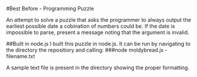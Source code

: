 #Best Before - Programming Puzzle

An attempt to solve a puzzle that asks the programmer to always output the earliest possible date a cobination of numbers could be.  If the date is impossible to parse, present a message noting that the argument is invalid.


##Built in node.js
I built this puzzle in node.js.  It can be run by navigating to the directory the repositiory and calling:
###node moldybread.js -filename.txt

A sample text file is present in the directory showing the proper formatting.
